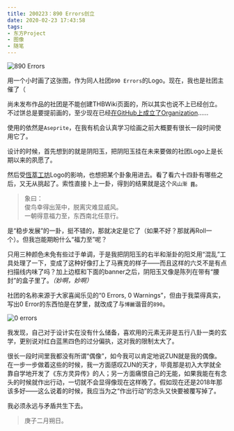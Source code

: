 ```yaml
---
title: 200223：890 Errors创立
date: 2020-02-23 17:43:58
tags:
- 东方Project
- 图像
- 随笔
---
```

![890 Errors](http://storage.live.com/items/3550ADEE9AFF19FD!99553:/VmI4h6RczwKMXfE.png?authkey=AIbyrqnS5z58phc)

用一个小时画了这张图，作为同人社团`890 Errors`的Logo。现在，我也是社团主催了（

尚未发布作品的社团是不能创建THBWiki页面的，所以其实也说不上已经创立。不过饼总是要提前画的，至少现在已经[在GitHub上成立了Organization](https://github.com/890-Errors)……

使用的依然是`Aseprite`，在我有机会认真学习绘画之前大概要有很长一段时间使用它了。

设计的时候，首先想到的就是阴阳玉，把阴阳玉挂在未来要做的社团Logo上是长期以来的夙愿了。

然后受[恆萃工坊](https://thwiki.cc/%E6%81%92%E8%90%83%E5%B7%A5%E5%9D%8A)Logo的影响，也想把某个卦象用进去。看了看六十四卦有哪些之后，又无从挑起了。索性直接卜上一卦，得到的结果就是这个`风山渐 ䷴`。

> 象曰：    
> 俊鸟幸得出笼中，脱离灾难显威风。  
> 一朝得意福力至，东西南北任意行。  

是“稳步发展”的一卦，挺不错的，那就决定是它了（如果不好？那就再Roll一个）。但我岂能期盼什么“福力至”呢？

只用三种颜色未免有些过于单调，于是我把阴阳玉的右半和渐卦的阳爻用“混乱”工具处理了一下，变成了这种好像打上了马赛克的样子——而且这样的六爻不是有点扫描线内味了吗？加上边框和下面的banner之后，阴阳玉又像是陈列在带有“腰封”的盒子里了。*（妙啊，妙啊）*

社团的名称来源于大家喜闻乐见的“0 Errors, 0 Warnings”，但由于我菜得真实，写出0 Error的东西怕是在梦里，就改成了与`博麗`谐音的`890`。

![0 errors](http://storage.live.com/items/3550ADEE9AFF19FD!99555:/8HGD52OgfMP9mzp.jpg?authkey=AIbyrqnS5z58phc)

我发现，自己对于设计实在没有什么储备，喜欢用的元素无非是五行八卦一类的玄学，更别说对红白蓝黑四色的过分偏执，这对我的限制太大了。

很长一段时间里我都没有所谓“偶像”，如今我可以肯定地说ZUN就是我的偶像。在一步一步做着这些的时候，我一方面感叹ZUN的天才，毕竟那是初入大学就全靠自学地开发了《东方灵异传》的人；另一方面痛恨自己的无能，如果我能在有念头的时候就作出行动，一切就不会显得像现在这样晚了。假如现在还是2018年那该多好——这么说着的时候，我应当为之“作出行动”的念头又快要被覆写掉了。

我必须永远与矛盾共生下去。

> 庚子二月朔日。
